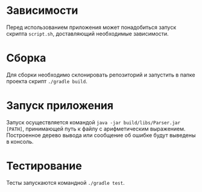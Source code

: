 # Зависимости
Перед использованием приложения может понадобиться запуск скрипта `script.sh`, доставляющий необходимые зависимости.

# Сборка
Для сборки необходимо склонировать репозиторий и запустить в папке проекта скрипт `./gradle build`. 

# Запуск приложения
Запуск осуществляется командой `java -jar build/libs/Parser.jar [PATH]`, принимающей путь к файлу с арифметическим выражением. Построенное дерево вывода или сообщение об ошибке будут выведены в консоль.

# Тестирование
Тесты запускаются командной `./gradle test`.
